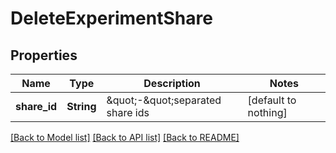 # DeleteExperimentShare


## Properties
Name | Type | Description | Notes
------------ | ------------- | ------------- | -------------
**share_id** | **String** | \&quot;-\&quot;separated share ids | [default to nothing]


[[Back to Model list]](../README.md#models) [[Back to API list]](../README.md#api-endpoints) [[Back to README]](../README.md)


